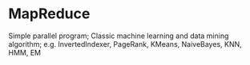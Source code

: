 # MapReduce
Simple parallel program; Classic machine learning and data mining algorithm;
e.g. InvertedIndexer, PageRank, KMeans, NaiveBayes, KNN, HMM, EM
